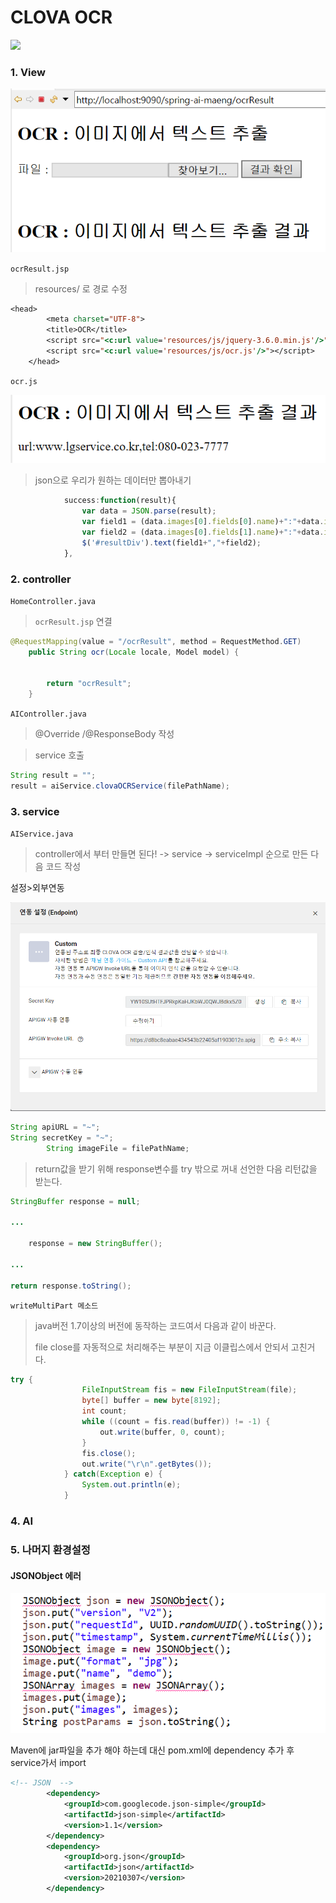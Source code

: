 # CLOVA OCR

![](C:/Users/aodeh/git/Study-spring/img/ai10.PNG)

### 1. View

![](../img/ai9.PNG)

`ocrResult.jsp`

> resources/ 로 경로 수정

```jsp
<head>
		<meta charset="UTF-8">
		<title>OCR</title>
		<script src="<c:url value='resources/js/jquery-3.6.0.min.js'/>"></script>
		<script src="<c:url value='resources/js/ocr.js'/>"></script>
	</head>
```



`ocr.js`

![](../img/ai8.PNG)

> json으로 우리가 원하는 데이터만 뽑아내기

```js
			success:function(result){
				var data = JSON.parse(result);
				var field1 = (data.images[0].fields[0].name)+":"+data.images[0].fields[0].inferText;
				var field2 = (data.images[0].fields[1].name)+":"+data.images[0].fields[1].inferText;
				$('#resultDiv').text(field1+","+field2);
			},
```





### 2. controller

`HomeController.java`

> `ocrResult.jsp` 연결

```java
@RequestMapping(value = "/ocrResult", method = RequestMethod.GET)
	public String ocr(Locale locale, Model model) {
		
		
		return "ocrResult";
	}
```



`AIController.java`

> @Override /@ResponseBody 작성



> service 호출

```java
String result = "";
result = aiService.clovaOCRService(filePathName);
```



### 3. service

`AIService.java`

> controller에서 부터 만들면 된다!  -> service -> serviceImpl 순으로 만든 다음 코드 작성

설정>외부연동

![](../img/ai7.PNG)



```java
String apiURL = "~";
String secretKey = "~";
		String imageFile = filePathName;
```



> return값을 받기 위해 response변수를 try 밖으로 꺼내 선언한 다음 리턴값을 받는다.

```java
StringBuffer response = null;

...

	response = new StringBuffer();

...

return response.toString();
```



`writeMultiPart 메소드`

> java버전 1.7이상의 버전에 동작하는 코드여서 다음과 같이 바꾼다.
>
> file close를 자동적으로 처리해주는 부분이 지금 이클립스에서 안되서 고친거다.

```java
try {
				FileInputStream fis = new FileInputStream(file); 
				byte[] buffer = new byte[8192];
				int count;
				while ((count = fis.read(buffer)) != -1) {
					out.write(buffer, 0, count);
				}
				fis.close();
				out.write("\r\n".getBytes());
			} catch(Exception e) {
				System.out.println(e);
			}
```



### 4. AI



### 5. 나머지 환경설정

#### JSONObject 에러

![](../img/ai6.PNG)

Maven에 jar파일을 추가 해야 하는데 대신 pom.xml에 dependency 추가 후 service가서 import

```xml
<!-- JSON  --> 
		<dependency>
            <groupId>com.googlecode.json-simple</groupId>
            <artifactId>json-simple</artifactId>
            <version>1.1</version>
        </dependency>
		<dependency>
		    <groupId>org.json</groupId>
		    <artifactId>json</artifactId>
		    <version>20210307</version>
		</dependency>
```

